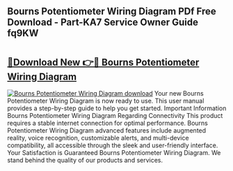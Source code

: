 ## Bourns Potentiometer Wiring Diagram PDf Free Download - Part-KA7 Service Owner Guide fq9KW

# <h2><a href="http://dfjo8qz.blite.top/?on=Bourns+Potentiometer+Wiring+Diagram">🔗Download New 👉🔴 Bourns Potentiometer Wiring Diagram</a></h2>

[![Bourns Potentiometer Wiring Diagram download](https://i.imgur.com/lujVjoI.png)](http://dfjo8qz.blite.top/?on=Bourns+Potentiometer+Wiring+Diagram)
Your new Bourns Potentiometer Wiring Diagram is now ready to use. This user manual provides a step-by-step guide to help you get started. Important Information Bourns Potentiometer Wiring Diagram Regarding Connectivity This product requires a stable internet connection for optimal performance. Bourns Potentiometer Wiring Diagram advanced features include augmented reality, voice recognition, customizable alerts, and multi-device compatibility, all accessible through the sleek and user-friendly interface. Your Satisfaction is Guaranteed Bourns Potentiometer Wiring Diagram. We stand behind the quality of our products and services.
